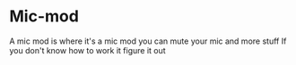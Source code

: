 # Mic-mod
A mic mod is where it's a mic mod you can mute your mic and more stuff
If you don't know how to work it figure it out
